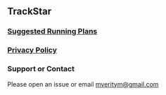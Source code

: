 ## TrackStar

### [Suggested Running Plans](suggested-plans.md)

### [Privacy Policy](privacy-policy.md)

### Support or Contact

Please open an issue or email mveritym@gmail.com
